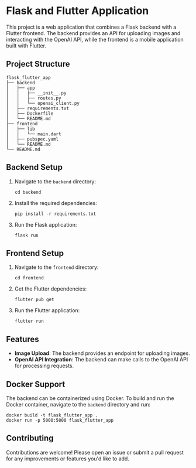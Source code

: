 # Flask and Flutter Application

This project is a web application that combines a Flask backend with a Flutter frontend. The backend provides an API for uploading images and interacting with the OpenAI API, while the frontend is a mobile application built with Flutter.

## Project Structure

```
flask_flutter_app
├── backend
│   ├── app
│   │   ├── __init__.py
│   │   ├── routes.py
│   │   └── openai_client.py
│   ├── requirements.txt
│   ├── Dockerfile
│   └── README.md
├── frontend
│   ├── lib
│   │   └── main.dart
│   ├── pubspec.yaml
│   └── README.md
└── README.md
```

## Backend Setup

1. Navigate to the `backend` directory:
   ```
   cd backend
   ```

2. Install the required dependencies:
   ```
   pip install -r requirements.txt
   ```

3. Run the Flask application:
   ```
   flask run
   ```

## Frontend Setup

1. Navigate to the `frontend` directory:
   ```
   cd frontend
   ```

2. Get the Flutter dependencies:
   ```
   flutter pub get
   ```

3. Run the Flutter application:
   ```
   flutter run
   ```

## Features

- **Image Upload**: The backend provides an endpoint for uploading images.
- **OpenAI API Integration**: The backend can make calls to the OpenAI API for processing requests.

## Docker Support

The backend can be containerized using Docker. To build and run the Docker container, navigate to the `backend` directory and run:
```
docker build -t flask_flutter_app .
docker run -p 5000:5000 flask_flutter_app
```

## Contributing

Contributions are welcome! Please open an issue or submit a pull request for any improvements or features you'd like to add.